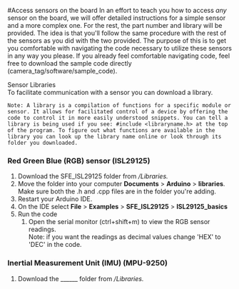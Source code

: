#Access sensors on the board
In an effort to teach you how to access *any* sensor on the board, we will offer detailed instructions for a simple sensor and a more complex one. For the rest, the part number and library will be provided. The idea is that you'll follow the same procedure with the rest of the sensors as you did with the two provided. The purpose of this is to get you comfortable with navigating the code necessary to utilize these sensors in any way you please. If you already feel comfortable navigating code, feel free to download the sample code directly (camera_tag/software/sample_code).  

Sensor Libraries  
To facilitate communication with a sensor you can download a library.
```
Note: A library is a compilation of functions for a specific module or sensor. It allows for facilitated control of a device by offering the code to control it in more easily understood snippets. You can tell a library is being used if you see: #include <libraryname.h> at the top of the program. To figure out what functions are available in the library you can look up the library name online or look through its folder you downloaded.
```  
### Red Green Blue (RGB) sensor (ISL29125)
1. Download the SFE_ISL29125 folder from */Libraries.*
2. Move the folder into your computer **Documents** > **Arduino** > **libraries**. Make sure both the .h and .cpp files are in the folder you're adding.
3. Restart your Arduino IDE.
4. On the IDE select **File** > **Examples** > **SFE_ISL29125** > **ISL29125_basics**
5. Run the code
   1. Open the serial monitor (ctrl+shift+m) to view the RGB sensor readings.  
   Note: if you want the readings as decimal values change 'HEX' to 'DEC' in the code.
   
### Inertial Measurement Unit (IMU) (MPU-9250)
1. Download the ______ folder from */Libraries.*

